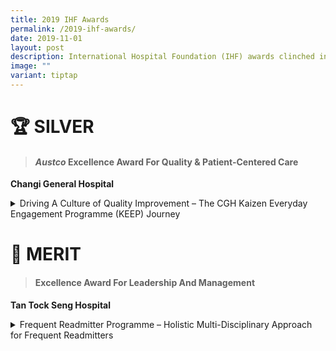 ```yaml
---
title: 2019 IHF Awards
permalink: /2019-ihf-awards/
date: 2019-11-01
layout: post
description: International Hospital Foundation (IHF) awards clinched in 2019.
image: ""
variant: tiptap
---
```

<h1><strong>🏆 SILVER</strong></h1>
<blockquote>
<h4><em>Austco </em>Excellence Award For Quality &amp; Patient-Centered Care</h4>
</blockquote>
<p><strong>Changi General Hospital</strong>
</p>
<div data-type="detailGroup" class="isomer-accordion-group isomer-accordion isomer-accordion-white">
<details class="isomer-details">
<summary>Driving A Culture of Quality Improvement – The CGH Kaizen Everyday Engagement
Programme (KEEP) Journey</summary>
<div data-type="detailsContent" class="isomer-details-content">
<p>“Small Action + Passion = Big Change” - CGH has successfully transformed
its workplace culture through an innovative ground-up improvement initiative
that proves small changes can yield remarkable results. By employing visual
Kaizen boards across departments, staff at all levels were able to freely
identify challenges and implement solutions, and has revolutionised how
frontline healthcare staff contribute to operational excellence.</p>
<p>The initiative's success is exemplified by numerous impactful innovations,
including the introduction of tamper-proof bags for patient belongings
- a solution that eliminated time-consuming manual recording processes
and was subsequently adopted across hospitals within SingHealth. The programme's
strength lies in its accessibility and immediate impact. Staff-led improvements,
from modified medical supply carriers to innovative patient mobility solutions,
demonstrate how small, cost-effective changes can significantly enhance
both staff efficiency and patient care. The initiative has fostered a culture
where every employee feels empowered to contribute to workplace improvement.</p>
<p>Driving a culture of quality improvement within CGH showcases how empowering
frontline staff can lead to meaningful healthcare innovations.</p>
</div>
</details>
</div>
<p></p>
<h1><strong>🏅 MERIT</strong></h1>
<blockquote>
<h4>Excellence Award For Leadership And Management</h4>
</blockquote>
<p><strong>Tan Tock Seng Hospital</strong>
</p>
<div data-type="detailGroup" class="isomer-accordion-group isomer-accordion isomer-accordion-white">
<details class="isomer-details">
<summary>Frequent Readmitter Programme – Holistic Multi-Disciplinary Approach for
Frequent Readmitters</summary>
<div data-type="detailsContent" class="isomer-details-content">
<p>The Frequent Readmitter (FR) Programme was established to develop effective
and robust processes for proactive identification and management of patients
with a pre-determined number of readmission episodes within a year.The
committee gleaned insights on common FR profiles and past interventions
from initial case reviews to elicit four main patient profiles which are
used to guide patient identification and recommended interventions. The
team also recognised the need for a holistic approach involving different
care providers across inpatient, outpatient and community settings.</p>
<p>Today, with the appointment of a Primary Doctor (PD), oversight of patient
care plans and admissions has not only enabled relationship building and
gathering of consensus among a diverse team, but also serves as a platform
to discuss perspectives and align care goals for patients’ benefit. Care
plans not only address medical needs, but also the social and support needs
of the patient.</p>
<p>The FR Programme remains as one of TTSH's strategic projects, with hospital
readmissions during the period of January to October 2018 reflected a 60%
reduction in the number of patients with &gt;7 readmission episodes, and
3066 patient days avoided with a projected cost avoidance of $3,066,000.</p>
</div>
</details>
</div>
<p></p>